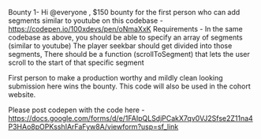 Bounty 1-
Hi @everyone , $150 bounty for the first person who can add segments similar to youtube on this codebase - https://codepen.io/100xdevs/pen/oNmaXxK
Requirements - 
In the same codebase as above, you should be able to specify an array of segments (similar to youtube)
The player seekbar should get divided into those segments,
There should be a function (scrollToSegment) that lets the user scroll to the start of that specific segment

First person to make a production worthy and mildly clean looking submission here wins the bounty. This code will also be used in the cohort website.

Please post codepen with the code here - https://docs.google.com/forms/d/e/1FAIpQLSdjPCakX7qv0VJ2Sfse2Z11na4P3HAo8pOPKsshIArFaFyw8A/viewform?usp=sf_link
